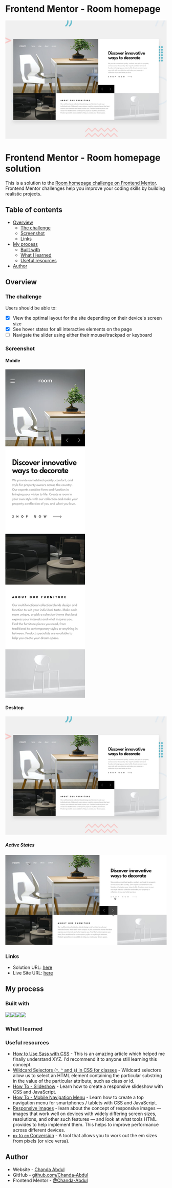 # Frontend Mentor - Room homepage

![Design preview for the Room homepage coding challenge](./assets/design/desktop-preview.jpg)

# Frontend Mentor - Room homepage solution

This is a solution to the [Room homepage challenge on Frontend Mentor](https://www.frontendmentor.io/challenges/room-homepage-BtdBY_ENq). Frontend Mentor challenges help you improve your coding skills by building realistic projects. 

## Table of contents

- [Overview](#overview)
  - [The challenge](#the-challenge)
  - [Screenshot](#screenshot)
  - [Links](#links)
- [My process](#my-process)
  - [Built with](#built-with)
  - [What I learned](#what-i-learned)
  - [Useful resources](#useful-resources)
- [Author](#author)


## Overview

### The challenge

Users should be able to:

- [x] View the optimal layout for the site depending on their device's screen size
- [x] See hover states for all interactive elements on the page
- [ ] Navigate the slider using either their mouse/trackpad or keyboard

### Screenshot

#### Mobile
![](/assets/design/mobile-design.jpg)
#### Desktop 
![](/assets/design/desktop-preview.jpg)
##### Active States
![](/assets/design/active-states.jpg)


### Links

- Solution URL: [here](https://github.com/Chanda-Abdul/room-homepage)
- Live Site URL: [here](https://rococo-lokum-2a6300.netlify.app/)

## My process

### Built with

<img src='https://img.shields.io/badge/CSS3-1572B6?style=for-the-badge&logo=css3&logoColor=white' height=32px><img src='https://img.shields.io/badge/Sass-CC6699?style=for-the-badge&logo=sass&logoColor=white' height=32px><img src='https://img.shields.io/badge/HTML-239120?style=for-the-badge&logo=html5&logoColor=white' height=32px><img src='https://img.shields.io/badge/JavaScript-323330?style=for-the-badge&logo=javascript&logoColor=F7DF1E' height=32px>

### What I learned



### Useful resources

- [How to Use Sass with CSS](https://www.freecodecamp.org/news/how-to-use-sass-with-css/) - This is an amazing article which helped me finally understand XYZ. I'd recommend it to anyone still learning this concept.
- [Wildcard Selectors (`*`, `^` and `$`) in CSS for classes](https://www.tutorialspoint.com/wildcard-selectors-and-in-css-for-classes) - Wildcard selectors allow us to select an HTML element containing the particular substring in the value of the particular attribute, such as class or id. 
- [How To - Slideshow](https://www.w3schools.com/howto/howto_js_slideshow.asp) - Learn how to create a responsive slideshow with CSS and JavaScript.
- [How To - Mobile Navigation Menu](https://www.w3schools.com/howto/howto_js_mobile_navbar.asp) - Learn how to create a top navigation menu for smartphones / tablets with CSS and JavaScript.
- [Responsive images](https://developer.mozilla.org/en-US/docs/Learn/HTML/Multimedia_and_embedding/Responsive_images) - learn about the concept of responsive images — images that work well on devices with widely differing screen sizes, resolutions, and other such features — and look at what tools HTML provides to help implement them. This helps to improve performance across different devices.
- [`px` to `em` Conversion](https://www.w3schools.com/tags/ref_pxtoemconversion.asp#gsc.tab=0) - A tool that allows you to work out the em sizes from pixels (or vice versa).


## Author

- Website - [Chanda Abdul](https://www.Chandabdul.dev)
- GitHub - [github.com/Chanda-Abdul](https://github.com/Chanda-Abdul)
- Frontend Mentor - [@Chanda-Abdul](https://www.frontendmentor.io/profile/Chanda-Abdul)


